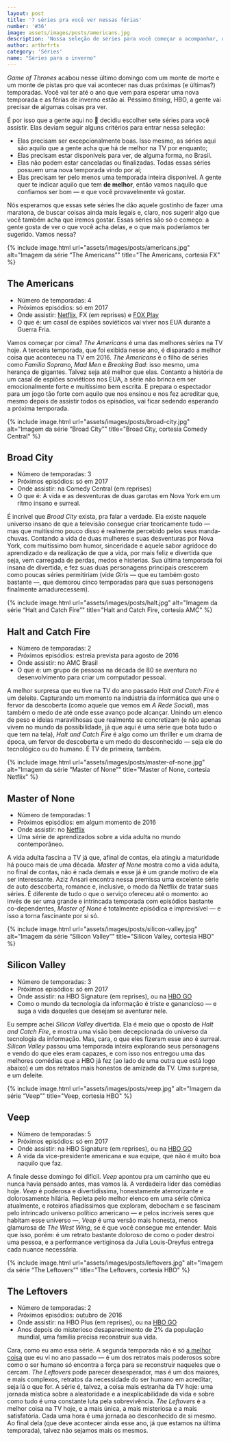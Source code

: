 ```yaml
---
layout: post
title: '7 séries pra você ver nessas férias'
number: '#36'
image: assets/images/posts/americans.jpg
description: 'Nossa seleção de séries para você começar a acompanhar, ou fazer uma maratona, nesse próximo mês'
author: arthrfrts
category: 'Séries'
name: "Séries para o inverno"
---
```


_Game of Thrones_ acabou nesse último domingo com um monte de morte e um monte de pistas pro que vai acontecer nas duas próximas (e últimas?) temporadas. Você vai ter até o ano que vem para esperar uma nova temporada e as férias de inverno estão aí. Péssimo _timing_, HBO, a gente vai precisar de algumas coisas pra ver.

É por isso que a gente aqui no :bread: decidiu escolher sete séries para você assistir. Elas deviam seguir alguns critérios para entrar nessa seleção:

- Elas precisam ser excepcionalmente boas. Isso mesmo, as séries aqui são aquilo que a gente acha que há de melhor na TV por enquanto;
- Elas precisam estar disponíveis para ver, de alguma forma, no Brasil.
- Elas não podem estar canceladas ou finalizadas. Todas essas séries possuem uma nova temporada vindo por aí;
- Elas precisam ter pelo menos uma temporada inteira disponível. A gente quer te indicar aquilo que tem **de melhor**, então vamos naquilo que confiamos ser bom — e que você provavelmente vá gostar.

Nós esperamos que essas sete séries lhe dão aquele gostinho de fazer uma maratona, de buscar coisas ainda mais legais e, claro, nos sugerir algo que você também acha que iremos gostar. Essas séries são só o começo: a gente gosta de ver o que você acha delas, e o que mais poderíamos ter sugerido. Vamos nessa?

{% include image.html url="assets/images/posts/americans.jpg" alt="Imagem da série “The Americans”" title="The Americans, cortesia FX" %}

## The Americans

- Número de temporadas: 4
- Próximos episódios: só em 2017
- Onde assistir: [Netflix](https://www.netflix.com/title/70269397), FX (em reprises) e [FOX Play](http://www.foxplaybrasil.com.br/br/show/9506-the-americans)
- O que é: um casal de espiões soviéticos vai viver nos EUA durante a Guerra Fria.

Vamos começar por cima? _The Americans_ é uma das melhores séries na TV hoje. A terceira temporada, que foi exibida nesse ano, é disparado a melhor coisa que aconteceu na TV em 2016. _The Americans_ é o filho de séries como _Família Soprano_, _Mad Men_ e _Breaking Bad_: isso mesmo, uma herança de gigantes. Talvez seja até melhor que elas. Contanto a história de um casal de espiões soviéticos nos EUA, a série não brinca em ser emocionalmente forte e muitíssimo bem escrita. E prepara o espectador para um jogo tão forte com aquilo que nos ensinou e nos fez acreditar que, mesmo depois de assistir todos os episódios, vai ficar sedendo esperando a próxima temporada.

{% include image.html url="assets/images/posts/broad-city.jpg" alt="Imagem da série “Broad City”" title="Broad City, cortesia Comedy Central" %}

## Broad City

- Número de temporadas: 3
- Próximos episódios: só em 2017
- Onde assistir: na Comedy Central (em reprises)
- O que é: A vida e as desventuras de duas garotas em Nova York em um ritmo insano e surreal.

É incrível que _Broad City_ exista, pra falar a verdade. Ela existe naquele universo insano de que a televisão consegue criar teoricamente tudo — mas que muitíssimo pouco disso é realmente percebido pelos seus manda-chuvas. Contando a vida de duas mulheres e suas desventuras por Nova York, com muitíssimo bom humor, sinceridade e aquele sabor agridoce do aprendizado e da realização de que a vida, por mais feliz e divertida que seja, vem carregada de perdas, medos e histerias. Sua última temporada foi insana de divertida, e fez suas duas personagens principais crescerem como poucas séries permitiriam (vide _Girls_ — que eu também gosto bastante —, que demorou cinco temporadas para que suas personagens finalmente amadurecessem).

{% include image.html url="assets/images/posts/halt.jpg" alt="Imagem da série “Halt and Catch Fire”" title="Halt and Catch Fire, cortesia AMC" %}

## Halt and Catch Fire

- Número de temporadas: 2
- Próximos episódios: estreia prevista para agosto de 2016
- Onde assistir: no AMC Brasil
- O que é: um grupo de pessoas na década de 80 se aventura no desenvolvimento para criar um computador pessoal.

A melhor surpresa que eu tive na TV do ano passado _Halt and Catch Fire_ é um deleite. Capturando um momento na indústria da informática que une o fervor da descoberta (como aquele que vemos em _A Rede Social_), mas também o medo de até onde esse avanço pode alcançar. Unindo um elenco de peso e ideias maravilhosas que realmente se concretizam (e não apenas vivem no mundo da possibilidade, já que aqui é uma série que bota tudo o que tem na tela), _Halt and Catch Fire_ é algo como um thriller e um drama de época, um fervor de descoberta e um medo do desconhecido — seja ele do tecnológico ou do humano. É TV de primeira, também.

{% include image.html url="assets/images/posts/master-of-none.jpg" alt="Imagem da série “Master of None”" title="Master of None, cortesia Netflix" %}

## Master of None

- Número de temporadas: 1
- Próximos episódios: em algum momento de 2016
- Onde assistir: no [Netflix](https://www.netflix.com/title/80049714)
- Uma série de aprendizados sobre a vida adulta no mundo contemporâneo.

A vida adulta fascina a TV já que, afinal de contas, ela atingiu a maturidade há pouco mais de uma década. _Master of None_ mostra como a vida adulta, no final de contas, não é nada demais e esse já é um grande motivo de ela ser interessante. Aziz Ansari encontra nessa premissa uma excelente série de auto descoberta, romance e, inclusive, o modo da Netflix de tratar suas séries. É diferente de tudo o que o serviço ofereceu até o momento: ao invés de ser uma grande e intrincada temporada com episódios bastante co-dependentes, _Master of None_ é totalmente episódica e imprevisível — e isso a torna fascinante por si só.

{% include image.html url="assets/images/posts/silicon-valley.jpg" alt="Imagem da série “Silicon Valley”" title="Silicon Valley, cortesia HBO" %}

## Silicon Valley

- Número de temporadas: 3
- Próximos episódios: só em 2017
- Onde assistir: na HBO Signature (em reprises), ou na [HBO GO](http://www.hbogo.com.br)
- Como o mundo da tecnologia da informação é triste e ganancioso — e suga a vida daqueles que desejam se aventurar nele.

Eu sempre achei _Silicon Valley_ divertida. Ela é meio que o oposto de _Halt and Catch Fire_, e mostra uma visão bem decepcionada do universo da tecnologia da informação. Mas, cara, o que eles fizeram esse ano é surreal. _Silicon Valley_ passou uma temporada inteira explorando seus personagens e vendo do que eles eram capazes, e com isso nos entregou uma das melhores comédias que a HBO já fez (ao lado de uma outra que está logo abaixo) e um dos retratos mais honestos de amizade da TV. Uma surpresa, e um deleite.

{% include image.html url="assets/images/posts/veep.jpg" alt="Imagem da série “Veep”" title="Veep, cortesia HBO" %}

## Veep

- Número de temporadas: 5
- Próximos episódios: só em 2017
- Onde assistir: na HBO Signature (em reprises), ou na [HBO GO](http://www.hbogo.com.br)
- A vida da vice-presidente americana e sua equipe, que não é muito boa naquilo que faz.

A finale desse domingo foi difícil. _Veep_ apontou pra um caminho que eu nunca havia pensado antes, mas vamos lá. A verdadeira líder das comédias hoje. _Veep_ é poderosa e divertidíssima, honestamente aterrorizante e dolorosamente hilária. Repleta pelo melhor elenco em uma série cômica atualmente, e roteiros afiadíssimos que exploram, debocham e se fascinam pelo intrincado universo político americano — e pelos incríveis seres que habitam esse universo —, _Veep_ é uma versão mais honesta, menos glamurosa de _The West Wing_, se é que você consegue me entender. Mais que isso, porém: é um retrato bastante doloroso de como o poder destroi uma pessoa, e a performance vertiginosa da Julia Louis-Dreyfus entrega cada nuance necessária.

{% include image.html url="assets/images/posts/leftovers.jpg" alt="Imagem da série “The Leftovers”" title="The Leftovers, cortesia HBO" %}

## The Leftovers

- Número de temporadas: 2
- Próximos episódios: outubro de 2016
- Onde assistir: na HBO Plus (em reprises), ou na [HBO GO](http://www.hbogo.com.br)
- Anos depois do misterioso desaparecimento de 2% da população mundial, uma família precisa reconstruir sua vida.

Cara, como eu amo essa série. A segunda temporada não é só [a melhor coisa](os-melhores-de-2015.html) que eu vi no ano passado — é um dos retratos mais poderosos sobre como o ser humano só encontra a força para se reconstruir naqueles que o cercam. _The Leftovers_ pode parecer desesperador, mas é um dos maiores, e mais complexos, retratos da necessidade do ser humano em acreditar, seja lá o que for. A série é, talvez, a coisa mais estranha da TV hoje: uma jornada mística sobre a aleatoridade e a inexplicabilidade da vida e sobre como tudo é uma constante luta pela sobrevivência. _The Leftovers_ é a melhor coisa na TV hoje, e a mais única, a mais misteriosa e a mais satisfatória. Cada uma hora é uma jornada ao desconhecido de si mesmo. Ao final dela (que deve acontecer ainda esse ano, já que estamos na última temporada), talvez não sejamos mais os mesmos.
